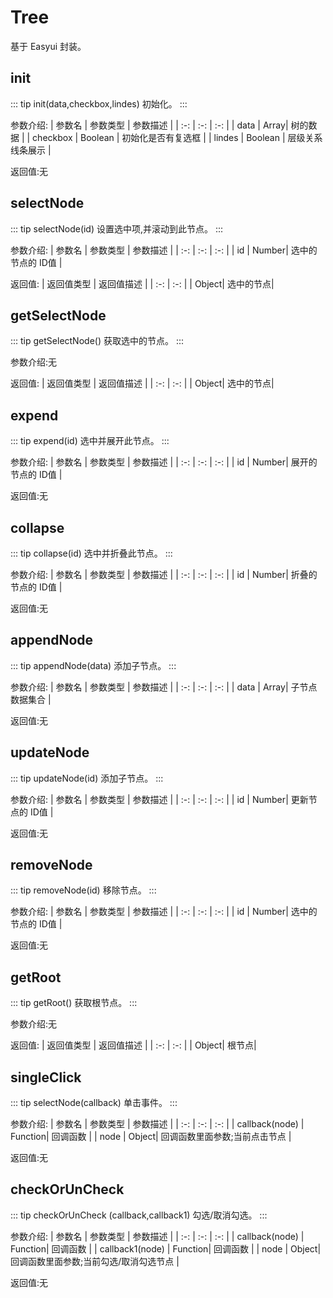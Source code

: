 # Tree 
基于 Easyui 封装。

## init
::: tip init(data,checkbox,lindes)
初始化。
:::

参数介绍:
| 参数名 | 参数类型 | 参数描述 | 
| :-: | :-: | :-: | 
| data | Array| 树的数据 | 
| checkbox | Boolean | 初始化是否有复选框 | 
| lindes | Boolean | 层级关系线条展示 |

返回值:无



## selectNode

::: tip selectNode(id)
设置选中项,并滚动到此节点。
:::

参数介绍:
| 参数名 | 参数类型 | 参数描述 | 
| :-: | :-: | :-: | 
| id  | Number| 选中的节点的 ID值 | 

返回值:
| 返回值类型 | 返回值描述 | 
| :-: | :-: | 
| Object| 选中的节点| 


## getSelectNode

::: tip getSelectNode()
获取选中的节点。
:::

参数介绍:无

返回值:
| 返回值类型 | 返回值描述 | 
| :-: | :-: | 
| Object| 选中的节点| 


## expend

::: tip expend(id)
选中并展开此节点。
:::

参数介绍:
| 参数名 | 参数类型 | 参数描述 | 
| :-: | :-: | :-: | 
| id  | Number| 展开的节点的 ID值 | 

返回值:无 


## collapse

::: tip collapse(id)
选中并折叠此节点。
:::

参数介绍:
| 参数名 | 参数类型 | 参数描述 | 
| :-: | :-: | :-: | 
| id  | Number| 折叠的节点的 ID值 | 

返回值:无


## appendNode

::: tip appendNode(data)
添加子节点。
:::

参数介绍: 
| 参数名 | 参数类型 | 参数描述 | 
| :-: | :-: | :-: | 
| data  | Array| 子节点数据集合 | 

返回值:无


## updateNode

::: tip updateNode(id)
添加子节点。
:::

参数介绍:
| 参数名 | 参数类型 | 参数描述 | 
| :-: | :-: | :-: | 
| id  | Number| 更新节点的 ID值 | 

返回值:无


## removeNode

::: tip removeNode(id)
移除节点。
:::

参数介绍:
| 参数名 | 参数类型 | 参数描述 | 
| :-: | :-: | :-: | 
| id  | Number| 选中的节点的 ID值 | 

返回值:无


## getRoot

::: tip getRoot()
获取根节点。
:::

参数介绍:无

返回值:
| 返回值类型 | 返回值描述 | 
| :-: | :-: | 
| Object| 根节点| 



## singleClick

::: tip selectNode(callback)
单击事件。
:::

参数介绍:
| 参数名 | 参数类型 | 参数描述 | 
| :-: | :-: | :-: | 
| callback(node)  | Function| 回调函数 | 
| node  | Object| 回调函数里面参数;当前点击节点 | 

返回值:无


## checkOrUnCheck 

::: tip checkOrUnCheck (callback,callback1)
勾选/取消勾选。
:::

参数介绍:
| 参数名 | 参数类型 | 参数描述 | 
| :-: | :-: | :-: | 
| callback(node)  | Function| 回调函数 | 
| callback1(node)  | Function| 回调函数 | 
| node  | Object| 回调函数里面参数;当前勾选/取消勾选节点 | 

返回值:无

